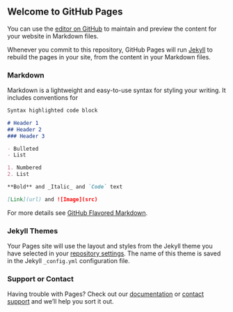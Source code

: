 <head>
               <script src="https://cdn.plot.ly/plotly-latest.min.js"></script>
</head>
<div id="tester" style="width:600px;height:250px;"></div>
<div id="myDiv" style="width:600px;height:250px;"></div>
<div id="myDiv1"></div>
<div id="myDiv2"></div>
<script>
	TESTER = document.getElementById('tester');
	Plotly.newPlot( TESTER, [{
	x: [1, 2, 3, 4, 5],
	y: [1, 2, 4, 8, 16] }], {
	margin: { t: 0 } } );
</script>

<script>
var data = [{
  type: "choroplethmapbox", locations: ["NY", "MA", "VT"], z: [-50, -10, -20],
  geojson: "https://raw.githubusercontent.com/python-visualization/folium/master/examples/data/us-states.json"
}];

var layout = {mapbox: {center: {lon: -74, lat: 43}, zoom: 3.5},
              width: 600, height:400};

var config = {mapboxAccessToken: "pk.eyJ1IjoiZmxvYnJlY2h0IiwiYSI6ImNrODRoaHI0bzE5bWYzdG1zMTZ4NmYxZTUifQ.vrpEIGfPE92RFKgQnYbPxA"};

Plotly.newPlot('myDiv', data, layout, config);
</script>

<script>
Plotly.d3.csv("https://raw.githubusercontent.com/plotly/datasets/master/gapminder_with_codes.csv", function(err, rows){

  function filter_and_unpack(rows, key, year) {
  return rows.filter(row => row['year'] == year).map(row => row[key])
  }

  var frames = []
  var slider_steps = []

  var n = 11;
  var num = 1952;
  for (var i = 0; i <= n; i++) {
    var z = filter_and_unpack(rows, 'lifeExp', num)
    var locations = filter_and_unpack(rows, 'iso_alpha', num)
    frames[i] = {data: [{z: z, locations: locations, text: locations}], name: num}
    slider_steps.push ({
        label: num.toString(),
        method: "animate",
        args: [[num], {
            mode: "immediate",
            transition: {duration: 300},
            frame: {duration: 300}
          }
        ]
      })
    num = num + 5
  }

var data = [{
      type: 'choropleth',
      locationmode: 'world',
      locations: frames[0].data[0].locations,
      z: frames[0].data[0].z,
      text: frames[0].data[0].locations,
      zauto: false,
      zmin: 30,
      zmax: 90

}];
var layout = {
    title: 'World Life Expectency<br>1952 - 2007',
    geo:{
       scope: 'world',
       countrycolor: 'rgb(255, 255, 255)',
       showland: true,
       landcolor: 'rgb(217, 217, 217)',
       showlakes: true,
       lakecolor: 'rgb(255, 255, 255)',
       subunitcolor: 'rgb(255, 255, 255)',
       lonaxis: {},
       lataxis: {}
    },
    updatemenus: [{
      x: 0.1,
      y: 0,
      yanchor: "top",
      xanchor: "right",
      showactive: false,
      direction: "left",
      type: "buttons",
      pad: {"t": 87, "r": 10},
      buttons: [{
        method: "animate",
        args: [null, {
          fromcurrent: true,
          transition: {
            duration: 200,
          },
          frame: {
            duration: 500
          }
        }],
        label: "Play"
      }, {
        method: "animate",
        args: [
          [null],
          {
            mode: "immediate",
            transition: {
              duration: 0
            },
            frame: {
              duration: 0
            }
          }
        ],
        label: "Pause"
      }]
    }],
    sliders: [{
      active: 0,
      steps: slider_steps,
      x: 0.1,
      len: 0.9,
      xanchor: "left",
      y: 0,
      yanchor: "top",
      pad: {t: 50, b: 10},
      currentvalue: {
        visible: true,
        prefix: "Year:",
        xanchor: "right",
        font: {
          size: 20,
          color: "#666"
        }
      },
      transition: {
        duration: 300,
        easing: "cubic-in-out"
      }
    }]
};

Plotly.newPlot('myDiv1', data, layout).then(function() {
    Plotly.addFrames('myDiv1', frames);
  });
})

</script>

<script>
Plotly.d3.csv("https://raw.githubusercontent.com/flobrec/plotly/master/data_cantons.csv", function(err, rows){

  function filter_and_unpack(rows, key, date) {
  return rows.filter(row => row['Date'] == date).map(row => row[key])
  }

  var frames = []
  var slider_steps = []

  var n = 11;
  var num = new Date('2020-03-06');
  for (var i = 0; i <= n; i++) {
    num_str = num.toISOString().substr(0,10)
    var z = filter_and_unpack(rows, 'Cases', num_str)
    var locations = filter_and_unpack(rows, 'Canton', num_str)
    frames[i] = {data: [{z: z, locations: locations, text: locations}], name: num_str}
    slider_steps.push ({
        label: num_str,
        method: "animate",
        args: [[num_str], {
            mode: "immediate",
            transition: {duration: 300},
            frame: {duration: 300}
          }
        ]
      })
    num.setDate(num.getDate() + 1)
  }

var data = [{
      type: "choroplethmapbox",
      geojson: "https://raw.githubusercontent.com/flobrec/plotly/master/swiss_cantons.json",
      locations: frames[0].data[0].locations,
      z: frames[0].data[0].z,
      text: frames[0].data[0].locations,
      zauto: false,
      zmin: 0,
      zmax: 90

}];
  
var config = {mapboxAccessToken: "pk.eyJ1IjoiZmxvYnJlY2h0IiwiYSI6ImNrODRoaHI0bzE5bWYzdG1zMTZ4NmYxZTUifQ.vrpEIGfPE92RFKgQnYbPxA"};  
  
var layout = {
    title: 'World Life Expectency<br>1952 - 2007',
    mapbox: {style:'carto-darkmatter', center: {lon: 8.3, lat: 47.05}, zoom: 6.5},
              width: 1000, height:800,
    geo:{
       scope: 'world',
       countrycolor: 'rgb(255, 255, 255)',
       showland: true,
       landcolor: 'rgb(217, 217, 217)',
       showlakes: true,
       lakecolor: 'rgb(255, 255, 255)',
       subunitcolor: 'rgb(255, 255, 255)',
       lonaxis: {},
       lataxis: {}
    },
    updatemenus: [{
      x: 0.1,
      y: 0,
      yanchor: "top",
      xanchor: "right",
      showactive: false,
      direction: "left",
      type: "buttons",
      pad: {"t": 87, "r": 10},
      buttons: [{
        method: "animate",
        args: [null, {
          fromcurrent: true,
          transition: {
            duration: 200,
          },
          frame: {
            duration: 500
          }
        }],
        label: "Play"
      }, {
        method: "animate",
        args: [
          [null],
          {
            mode: "immediate",
            transition: {
              duration: 0
            },
            frame: {
              duration: 0
            }
          }
        ],
        label: "Pause"
      }]
    }],
    sliders: [{
      active: 0,
      steps: slider_steps,
      x: 0.1,
      len: 0.9,
      xanchor: "left",
      y: 0,
      yanchor: "top",
      pad: {t: 50, b: 10},
      currentvalue: {
        visible: true,
        prefix: "Year:",
        xanchor: "right",
        font: {
          size: 20,
          color: "#666"
        }
      },
      transition: {
        duration: 300,
        easing: "cubic-in-out"
      }
    }]
};
  

Plotly.newPlot('myDiv2', data, layout,config).then(function() {
    Plotly.addFrames('myDiv2', frames);
  });
});

</script>
## Welcome to GitHub Pages

You can use the [editor on GitHub](https://github.com/flobrec/plotly/edit/master/README.md) to maintain and preview the content for your website in Markdown files.

Whenever you commit to this repository, GitHub Pages will run [Jekyll](https://jekyllrb.com/) to rebuild the pages in your site, from the content in your Markdown files.

### Markdown

Markdown is a lightweight and easy-to-use syntax for styling your writing. It includes conventions for

```markdown
Syntax highlighted code block

# Header 1
## Header 2
### Header 3

- Bulleted
- List

1. Numbered
2. List

**Bold** and _Italic_ and `Code` text

[Link](url) and ![Image](src)
```

For more details see [GitHub Flavored Markdown](https://guides.github.com/features/mastering-markdown/).

### Jekyll Themes

Your Pages site will use the layout and styles from the Jekyll theme you have selected in your [repository settings](https://github.com/flobrec/plotly/settings). The name of this theme is saved in the Jekyll `_config.yml` configuration file.

### Support or Contact

Having trouble with Pages? Check out our [documentation](https://help.github.com/categories/github-pages-basics/) or [contact support](https://github.com/contact) and we’ll help you sort it out.
